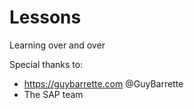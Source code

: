 # Lessons
Learning over and over








Special thanks to: 
+ https://guybarrette.com @GuyBarrette
+ The SAP team 

